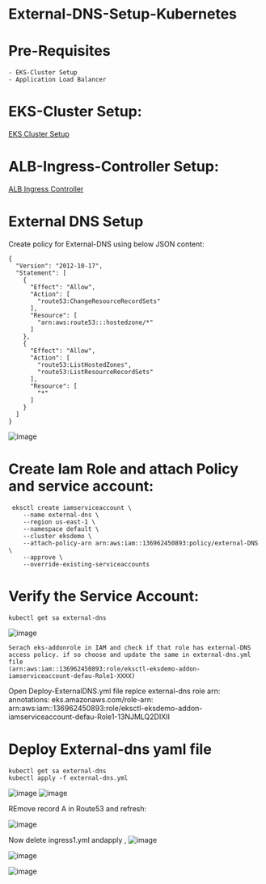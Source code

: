 # External-DNS-Setup-Kubernetes
# Pre-Requisites
    - EKS-Cluster Setup
    - Application Load Balancer
# EKS-Cluster Setup:
  [EKS Cluster Setup](https://github.com/Naresh240/eks-cluster-setup/blob/main/README.md)
# ALB-Ingress-Controller Setup:
  [ALB Ingress Controller](https://github.com/Naresh240/ALB-Ingress-Controller-Setup/blob/main/README.md)
# External DNS Setup
  Create policy for External-DNS using below JSON content:
  
    {
      "Version": "2012-10-17",
      "Statement": [
        {
          "Effect": "Allow",
          "Action": [
            "route53:ChangeResourceRecordSets"
          ],
          "Resource": [
            "arn:aws:route53:::hostedzone/*"
          ]
        },
        {
          "Effect": "Allow",
          "Action": [
            "route53:ListHostedZones",
            "route53:ListResourceRecordSets"
          ],
          "Resource": [
            "*"
          ]
        }
      ]
    }
    
 ![image](https://user-images.githubusercontent.com/54719289/113169388-75af1180-923d-11eb-9698-3f3a50cee9a3.png)


 # Create Iam Role and attach Policy and service account:
     eksctl create iamserviceaccount \
        --name external-dns \
        --region us-east-1 \
        --namespace default \
        --cluster eksdemo \
        --attach-policy-arn arn:aws:iam::136962450893:policy/external-DNS \
        --approve \
        --override-existing-serviceaccounts
 # Verify the Service Account:
    kubectl get sa external-dns
 
 ![image](https://user-images.githubusercontent.com/54719289/113169835-e3f3d400-923d-11eb-87f3-3574b833667a.png)


    Serach eks-addonrole in IAM and check if that role has external-DNS access policy. if so choose and update the same in external-dns.yml file
    (arn:aws:iam::136962450893:role/eksctl-eksdemo-addon-iamserviceaccount-defau-Role1-XXXX)
 Open Deploy-ExternalDNS.yml file replce external-dns role arn:
  annotations:
    eks.amazonaws.com/role-arn: arn:aws:iam::136962450893:role/eksctl-eksdemo-addon-iamserviceaccount-defau-Role1-13NJMLQ2DIXII
 # Deploy External-dns yaml file
    kubectl get sa external-dns
    kubectl apply -f external-dns.yml

![image](https://user-images.githubusercontent.com/54719289/113171448-616c1400-923f-11eb-9333-86a4df7809ad.png)
![image](https://user-images.githubusercontent.com/54719289/113171562-7fd20f80-923f-11eb-937a-08a87fb6588e.png)

REmove record A in Route53 and refresh:

![image](https://user-images.githubusercontent.com/54719289/113171973-e820f100-923f-11eb-9c56-fd9c2ae7eb8a.png)

Now delete ingress1.yml andapply ,
![image](https://user-images.githubusercontent.com/54719289/113172434-56fe4a00-9240-11eb-834e-9bc3d29c0b34.png)

![image](https://user-images.githubusercontent.com/54719289/113172641-8319cb00-9240-11eb-8fea-4b6ffcdd25cc.png)

![image](https://user-images.githubusercontent.com/54719289/113172984-e0ae1780-9240-11eb-8a83-cc1d5c4bfcb5.png)
